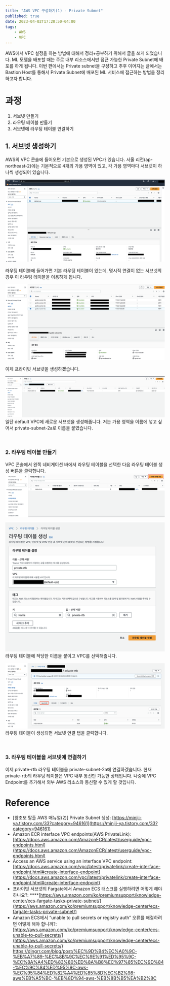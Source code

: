 ```yaml
---
title: "AWS VPC 구성하기(1) - Private Subnet"
published: true
date: 2023-04-02T17:20:50-04:00
tags:
    - AWS
    - VPC
---
```


AWS에서 VPC 설정을 하는 방법에 대해서 정리+공부하기 위해서 글을 쓰게 되었습니다. ML 모델을 배포할 때는 주로 내부 리소스에서만 접근 가능한 Private Subnet에 배포를 하게 됩니다. 
이번 편에서는 Private subnet을 구성하고 추후 이어지는 글에서는 Bastion Host를 통해서 Private Subnet에 배포된 ML 서비스에 접근하는 방법을 정리하고자 합니다.


# 과정
1. 서브넷 만들기
2. 라우팅 테이블 만들기
3. 서브넷에 라우팅 테이블 연결하기


## 1. 서브넷 생성하기
AWS의 VPC 콘솔에 들어오면 기본으로 생성된 VPC가 있습니다. 서울 리전(ap-northeast-2)에는 기본적으로 4개의 가용 영역이 있고, 각 가용 영역마다 서브넷이 하나씩 생성되어 있습니다. 

![vpc](https://raw.githubusercontent.com/terri1102/blog_images/main/cloud/vpc.png)



라우팅 테이블에 들어가면 기본 라우팅 테이블이 있는데, 명시적 연결이 없는 서브넷의 경우 이 라우팅 테이블을 이용하게 됩니다.

![subnets](https://raw.githubusercontent.com/terri1102/blog_images/main/cloud/subnets.png)

이제 프라이빗 서브넷을 생성하겠습니다.

![subnet_created](https://raw.githubusercontent.com/terri1102/blog_images/main/cloud/subnet_created.png)
일단 default VPC에 새로운 서브넷을 생성해줍니다. 저는 가용 영역을 이름에 넣고 싶어서 private-subnet-2a로 이름을 붙였습니다.

</br>

### 2. 라우팅 테이블 만들기
VPC 콘솔에서 왼쪽 네비게이션 바에서 라우팅 테이블을 선택한 다음 라우팅 테이블 생성 버튼을 클릭합니다.
![rtb](https://raw.githubusercontent.com/terri1102/blog_images/main/cloud/route_table.png)

![create_rtb](https://raw.githubusercontent.com/terri1102/blog_images/main/cloud/create_routetable.png)
라우팅 테이블에 적당한 이름을 붙이고 VPC를 선택해줍니다.

![private_rtb](https://raw.githubusercontent.com/terri1102/blog_images/main/cloud/private_rtb.png)
라우팅 테이블이 생성되면 서브넷 연결 탭을 클릭합니다.

</br>

### 3. 라우팅 테이블을 서브넷에 연결하기
이제 private-rtb 라우팅 테이블을 private-subnet-2a에 연결하겠습니다. 
현재 private-rtb의 라우팅 테이블은 VPC 내부 통신만 가능한 상태입니다. 나중에 VPC Endpoint를 추가해서 외부 AWS 리소스와 통신할 수 있게 할 것입니다. 




# Reference

- [왕초보 탈출 AWS 매뉴얼(2)] Private Subnet 생성: [https://minjii-ya.tistory.com/33?category=946161](https://minjii-ya.tistory.com/33?category=946161)
- Amazon ECR interface VPC endpoints(AWS PrivateLink): [https://docs.aws.amazon.com/AmazonECR/latest/userguide/vpc-endpoints.html](https://docs.aws.amazon.com/AmazonECR/latest/userguide/vpc-endpoints.html)
- Access an AWS service using an interface VPC endpoint: [https://docs.aws.amazon.com/vpc/latest/privatelink/create-interface-endpoint.html#create-interface-endpoint](https://docs.aws.amazon.com/vpc/latest/privatelink/create-interface-endpoint.html#create-interface-endpoint)
- 프라이빗 서브넷의 Fargate에서 Amazon ECS 태스크를 실행하려면 어떻게 해야 하나요?: ****[https://aws.amazon.com/ko/premiumsupport/knowledge-center/ecs-fargate-tasks-private-subnet/](https://aws.amazon.com/ko/premiumsupport/knowledge-center/ecs-fargate-tasks-private-subnet/)
- Amazon ECS에서 “unable to pull secrets or registry auth” 오류를 해결하려면 어떻게 해야 합니까?: [https://aws.amazon.com/ko/premiumsupport/knowledge-center/ecs-unable-to-pull-secrets/](https://aws.amazon.com/ko/premiumsupport/knowledge-center/ecs-unable-to-pull-secrets/)
https://dingrr.com/blog/post/%EC%9D%B4%EC%A0%9C-%EB%A7%89-%EC%8B%9C%EC%9E%91%ED%95%9C-%EC%8A%A4%ED%83%80%ED%8A%B8%EC%97%85%EC%9D%84-%EC%9C%84%ED%95%9C-aws-%EC%95%84%ED%82%A4%ED%85%8D%EC%B2%98-aws%EB%A5%BC-%EB%8D%94-aws-%EB%8B%B5%EA%B2%8C
